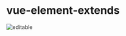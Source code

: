 # vue-element-extends

![editable](https://github.com/xuliangzhan/vue-element-extends/blob/master/src/assets/editable1.gif?raw=true)